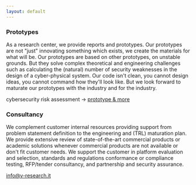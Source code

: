 ```yaml
---
layout: default
---
```


<!-- prototypes -->
<div class="row">
    <h3 class="w-100 about-title"> Prototypes </h3>
    <p>
        As a research center, we provide reports and prototypes. Our prototypes are not "just" innovating something which exists, we create the materials for what will be. Our prototypes are based on other prototypes, on unstable grounds. But they solve complex theoretical and engineering challenges such as calculating the (natural) number of security weaknesses in the design of a cyber-physical system. Our code isn't clean, you cannot design ideas, you cannot command how they'll look like. But we look forward to maturate our prototypes with the industry and for the industry.
    </p>
    <p>
        cybersecurity risk assessment&nbsp;-> <a href="https://github.com/v-research/cybersecurity/tree/master/prototypes" target="blank">prototype & more</a>
    </p>
</div>

<!-- consultancy -->
<div class="row">
    <h3 class="w-100 about-title"> Consultancy </h3>
    <p>
        We complement customer internal resources providing support from problem statement definition to the engineering and (TRL) maturation plan. We provide extensive review of state-of-the-art commercial products or academic solutions whenever commercial products are not available or don't fit customer needs. We support the customer in platform evaluation and selection, standards and regulations conformance or compliance testing, RFP/tender consultancy, and partnership and security assurance.
    </p>
    <a href="mailto: info@v-research.it" target="blank"> info@v-research.it </a>
</div>
